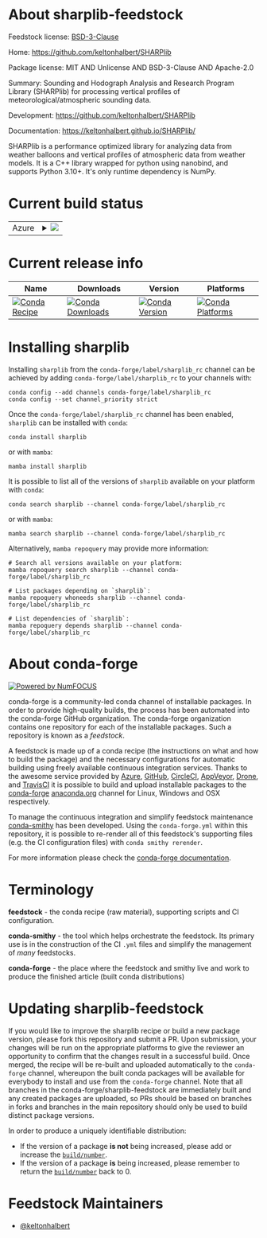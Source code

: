 About sharplib-feedstock
========================

Feedstock license: [BSD-3-Clause](https://github.com/conda-forge/sharplib-feedstock/blob/main/LICENSE.txt)

Home: https://github.com/keltonhalbert/SHARPlib

Package license: MIT AND Unlicense AND BSD-3-Clause AND Apache-2.0

Summary: Sounding and Hodograph Analysis and Research Program Library (SHARPlib) for processing vertical profiles of meteorological/atmospheric sounding data.

Development: https://github.com/keltonhalbert/SHARPlib

Documentation: https://keltonhalbert.github.io/SHARPlib/

SHARPlib is a performance optimized library for analyzing data from weather balloons and vertical profiles of atmospheric data from weather models. It is a C++
library wrapped for python using nanobind, and supports Python 3.10+. It's only runtime dependency is NumPy.


Current build status
====================


<table>
    
  <tr>
    <td>Azure</td>
    <td>
      <details>
        <summary>
          <a href="https://dev.azure.com/conda-forge/feedstock-builds/_build/latest?definitionId=25784&branchName=main">
            <img src="https://dev.azure.com/conda-forge/feedstock-builds/_apis/build/status/sharplib-feedstock?branchName=main">
          </a>
        </summary>
        <table>
          <thead><tr><th>Variant</th><th>Status</th></tr></thead>
          <tbody><tr>
              <td>linux_64_python3.10.____cpython</td>
              <td>
                <a href="https://dev.azure.com/conda-forge/feedstock-builds/_build/latest?definitionId=25784&branchName=main">
                  <img src="https://dev.azure.com/conda-forge/feedstock-builds/_apis/build/status/sharplib-feedstock?branchName=main&jobName=linux&configuration=linux%20linux_64_python3.10.____cpython" alt="variant">
                </a>
              </td>
            </tr><tr>
              <td>linux_64_python3.11.____cpython</td>
              <td>
                <a href="https://dev.azure.com/conda-forge/feedstock-builds/_build/latest?definitionId=25784&branchName=main">
                  <img src="https://dev.azure.com/conda-forge/feedstock-builds/_apis/build/status/sharplib-feedstock?branchName=main&jobName=linux&configuration=linux%20linux_64_python3.11.____cpython" alt="variant">
                </a>
              </td>
            </tr><tr>
              <td>linux_64_python3.12.____cpython</td>
              <td>
                <a href="https://dev.azure.com/conda-forge/feedstock-builds/_build/latest?definitionId=25784&branchName=main">
                  <img src="https://dev.azure.com/conda-forge/feedstock-builds/_apis/build/status/sharplib-feedstock?branchName=main&jobName=linux&configuration=linux%20linux_64_python3.12.____cpython" alt="variant">
                </a>
              </td>
            </tr><tr>
              <td>linux_64_python3.13.____cp313</td>
              <td>
                <a href="https://dev.azure.com/conda-forge/feedstock-builds/_build/latest?definitionId=25784&branchName=main">
                  <img src="https://dev.azure.com/conda-forge/feedstock-builds/_apis/build/status/sharplib-feedstock?branchName=main&jobName=linux&configuration=linux%20linux_64_python3.13.____cp313" alt="variant">
                </a>
              </td>
            </tr><tr>
              <td>osx_64_python3.10.____cpython</td>
              <td>
                <a href="https://dev.azure.com/conda-forge/feedstock-builds/_build/latest?definitionId=25784&branchName=main">
                  <img src="https://dev.azure.com/conda-forge/feedstock-builds/_apis/build/status/sharplib-feedstock?branchName=main&jobName=osx&configuration=osx%20osx_64_python3.10.____cpython" alt="variant">
                </a>
              </td>
            </tr><tr>
              <td>osx_64_python3.11.____cpython</td>
              <td>
                <a href="https://dev.azure.com/conda-forge/feedstock-builds/_build/latest?definitionId=25784&branchName=main">
                  <img src="https://dev.azure.com/conda-forge/feedstock-builds/_apis/build/status/sharplib-feedstock?branchName=main&jobName=osx&configuration=osx%20osx_64_python3.11.____cpython" alt="variant">
                </a>
              </td>
            </tr><tr>
              <td>osx_64_python3.12.____cpython</td>
              <td>
                <a href="https://dev.azure.com/conda-forge/feedstock-builds/_build/latest?definitionId=25784&branchName=main">
                  <img src="https://dev.azure.com/conda-forge/feedstock-builds/_apis/build/status/sharplib-feedstock?branchName=main&jobName=osx&configuration=osx%20osx_64_python3.12.____cpython" alt="variant">
                </a>
              </td>
            </tr><tr>
              <td>osx_64_python3.13.____cp313</td>
              <td>
                <a href="https://dev.azure.com/conda-forge/feedstock-builds/_build/latest?definitionId=25784&branchName=main">
                  <img src="https://dev.azure.com/conda-forge/feedstock-builds/_apis/build/status/sharplib-feedstock?branchName=main&jobName=osx&configuration=osx%20osx_64_python3.13.____cp313" alt="variant">
                </a>
              </td>
            </tr><tr>
              <td>win_64_python3.10.____cpython</td>
              <td>
                <a href="https://dev.azure.com/conda-forge/feedstock-builds/_build/latest?definitionId=25784&branchName=main">
                  <img src="https://dev.azure.com/conda-forge/feedstock-builds/_apis/build/status/sharplib-feedstock?branchName=main&jobName=win&configuration=win%20win_64_python3.10.____cpython" alt="variant">
                </a>
              </td>
            </tr><tr>
              <td>win_64_python3.11.____cpython</td>
              <td>
                <a href="https://dev.azure.com/conda-forge/feedstock-builds/_build/latest?definitionId=25784&branchName=main">
                  <img src="https://dev.azure.com/conda-forge/feedstock-builds/_apis/build/status/sharplib-feedstock?branchName=main&jobName=win&configuration=win%20win_64_python3.11.____cpython" alt="variant">
                </a>
              </td>
            </tr><tr>
              <td>win_64_python3.12.____cpython</td>
              <td>
                <a href="https://dev.azure.com/conda-forge/feedstock-builds/_build/latest?definitionId=25784&branchName=main">
                  <img src="https://dev.azure.com/conda-forge/feedstock-builds/_apis/build/status/sharplib-feedstock?branchName=main&jobName=win&configuration=win%20win_64_python3.12.____cpython" alt="variant">
                </a>
              </td>
            </tr><tr>
              <td>win_64_python3.13.____cp313</td>
              <td>
                <a href="https://dev.azure.com/conda-forge/feedstock-builds/_build/latest?definitionId=25784&branchName=main">
                  <img src="https://dev.azure.com/conda-forge/feedstock-builds/_apis/build/status/sharplib-feedstock?branchName=main&jobName=win&configuration=win%20win_64_python3.13.____cp313" alt="variant">
                </a>
              </td>
            </tr>
          </tbody>
        </table>
      </details>
    </td>
  </tr>
</table>

Current release info
====================

| Name | Downloads | Version | Platforms |
| --- | --- | --- | --- |
| [![Conda Recipe](https://img.shields.io/badge/recipe-sharplib-green.svg)](https://anaconda.org/conda-forge/sharplib) | [![Conda Downloads](https://img.shields.io/conda/dn/conda-forge/sharplib.svg)](https://anaconda.org/conda-forge/sharplib) | [![Conda Version](https://img.shields.io/conda/vn/conda-forge/sharplib.svg)](https://anaconda.org/conda-forge/sharplib) | [![Conda Platforms](https://img.shields.io/conda/pn/conda-forge/sharplib.svg)](https://anaconda.org/conda-forge/sharplib) |

Installing sharplib
===================

Installing `sharplib` from the `conda-forge/label/sharplib_rc` channel can be achieved by adding `conda-forge/label/sharplib_rc` to your channels with:

```
conda config --add channels conda-forge/label/sharplib_rc
conda config --set channel_priority strict
```

Once the `conda-forge/label/sharplib_rc` channel has been enabled, `sharplib` can be installed with `conda`:

```
conda install sharplib
```

or with `mamba`:

```
mamba install sharplib
```

It is possible to list all of the versions of `sharplib` available on your platform with `conda`:

```
conda search sharplib --channel conda-forge/label/sharplib_rc
```

or with `mamba`:

```
mamba search sharplib --channel conda-forge/label/sharplib_rc
```

Alternatively, `mamba repoquery` may provide more information:

```
# Search all versions available on your platform:
mamba repoquery search sharplib --channel conda-forge/label/sharplib_rc

# List packages depending on `sharplib`:
mamba repoquery whoneeds sharplib --channel conda-forge/label/sharplib_rc

# List dependencies of `sharplib`:
mamba repoquery depends sharplib --channel conda-forge/label/sharplib_rc
```


About conda-forge
=================

[![Powered by
NumFOCUS](https://img.shields.io/badge/powered%20by-NumFOCUS-orange.svg?style=flat&colorA=E1523D&colorB=007D8A)](https://numfocus.org)

conda-forge is a community-led conda channel of installable packages.
In order to provide high-quality builds, the process has been automated into the
conda-forge GitHub organization. The conda-forge organization contains one repository
for each of the installable packages. Such a repository is known as a *feedstock*.

A feedstock is made up of a conda recipe (the instructions on what and how to build
the package) and the necessary configurations for automatic building using freely
available continuous integration services. Thanks to the awesome service provided by
[Azure](https://azure.microsoft.com/en-us/services/devops/), [GitHub](https://github.com/),
[CircleCI](https://circleci.com/), [AppVeyor](https://www.appveyor.com/),
[Drone](https://cloud.drone.io/welcome), and [TravisCI](https://travis-ci.com/)
it is possible to build and upload installable packages to the
[conda-forge](https://anaconda.org/conda-forge) [anaconda.org](https://anaconda.org/)
channel for Linux, Windows and OSX respectively.

To manage the continuous integration and simplify feedstock maintenance
[conda-smithy](https://github.com/conda-forge/conda-smithy) has been developed.
Using the ``conda-forge.yml`` within this repository, it is possible to re-render all of
this feedstock's supporting files (e.g. the CI configuration files) with ``conda smithy rerender``.

For more information please check the [conda-forge documentation](https://conda-forge.org/docs/).

Terminology
===========

**feedstock** - the conda recipe (raw material), supporting scripts and CI configuration.

**conda-smithy** - the tool which helps orchestrate the feedstock.
                   Its primary use is in the construction of the CI ``.yml`` files
                   and simplify the management of *many* feedstocks.

**conda-forge** - the place where the feedstock and smithy live and work to
                  produce the finished article (built conda distributions)


Updating sharplib-feedstock
===========================

If you would like to improve the sharplib recipe or build a new
package version, please fork this repository and submit a PR. Upon submission,
your changes will be run on the appropriate platforms to give the reviewer an
opportunity to confirm that the changes result in a successful build. Once
merged, the recipe will be re-built and uploaded automatically to the
`conda-forge` channel, whereupon the built conda packages will be available for
everybody to install and use from the `conda-forge` channel.
Note that all branches in the conda-forge/sharplib-feedstock are
immediately built and any created packages are uploaded, so PRs should be based
on branches in forks and branches in the main repository should only be used to
build distinct package versions.

In order to produce a uniquely identifiable distribution:
 * If the version of a package **is not** being increased, please add or increase
   the [``build/number``](https://docs.conda.io/projects/conda-build/en/latest/resources/define-metadata.html#build-number-and-string).
 * If the version of a package **is** being increased, please remember to return
   the [``build/number``](https://docs.conda.io/projects/conda-build/en/latest/resources/define-metadata.html#build-number-and-string)
   back to 0.

Feedstock Maintainers
=====================

* [@keltonhalbert](https://github.com/keltonhalbert/)

